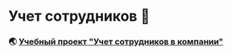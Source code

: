 # **Учет сотрудников** :department_store:

### :earth_asia: [Учебный проект "Учет сотрудников в компании"](https://react-project-three-theta.vercel.app/)
